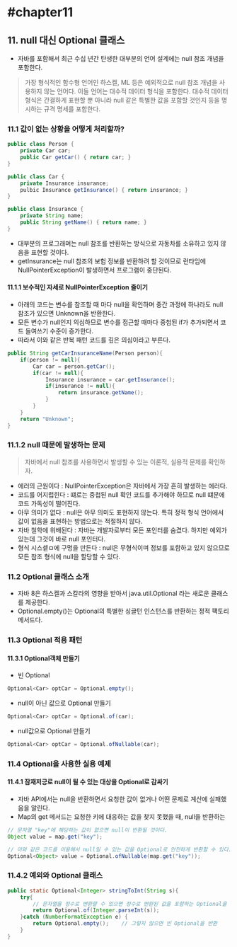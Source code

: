 # #chapter11

## 11. null 대신 Optional 클래스
- 자바를 포함해서 최근 수십 년간 탄생한 대부분의 언어 설계에는  null 참조 개념을 포함한다.
> 가장 형식적인 함수형 언어인 하스켈, ML 등은 예외적으로 null 참조 개념을 사용하지 않는 언어다.
   이들 언어는 대수적 데이터 형식을 포함한다. 대수적 데이터 형식은 간결하게 표현할 뿐 아니라 null 같은 
   특별한 값을 포함할 것인지 등을 명시하는 규격 명세를 포함한다.
   
### 11.1 값이 없는 상황을 어떻게 처리할까?

```java
public class Person {
	private Car car;
	public Car getCar() { return car; }
}

public class Car {
	private Insurance insurance;
	pulbic Insurance getInsurance() { return insurance; }
}

public class Insurance {
	private String name;
	public String getName() { return name; }
}
```

- 대부분의 프로그래머는 null 참조를 반환하는 방식으로 자동차를 소유하고 있지 않음을 표현할 것이다.
- getInsurance는 null 참조의 보험 정보를 반환하려 할 것이므로 런타임에 NullPointerException이 발생하면서 프로그램이 중단된다.

#### 11.1.1 보수적인 자세로 NullPointerException 줄이기

- 아래의 코드는 변수를 참조할 때 마다 null을 확인하며 중간 과정에 하나라도 null 참조가 있으면 Unknown을 반환한다.
- 모든 변수가 null인지 의심하므로 변수를 접근할 때마다 중첩된 if가 추가되면서 코드 들여쓰기 수준이 증가한다.
- 따라서 이와 같은 반복 패턴 코드를 깊은 의심이라고 부른다.

```java
public String getCarInsuranceName(Person person){
	if(person != null){
		Car car = person.getCar();
		if(car != null){
			Insurance insurance = car.getInsurance();
			if(insurance != null){
				return insurance.getName();			
			}
		}
	}
	return "Unknown";
}
```

### 11.1.2 null 때문에 발생하는 문제

> 자바에서 null 참조를 사용하면서 발생할 수 있는 이론적, 실용적 문제를 확인하자.
- 에러의 근원이다 : NullPointerException은 자바에서 가장 흔히 발생하는 에러다.
- 코드를 어지럽힌다 : 떄로는 중첩된 null 확인 코드를 추가해야 하므로 null 떄문에 코드 가독성이 떨어진다.
- 아무 의미가 없다 : null은 아무 의미도 표현하지 않는다. 특히 정적 형식 언어에서 값이 없음을 표현하는 방법으로는 적절하지 않다.
- 자바 철학에 위배된다 : 자바는 개발자로부터 모든 포인터를 숨겼다. 하지만 예외가 있는데 그것이 바로 null 포인터다.
- 형식 시스셑ㅁ에 구멍을 만든다 : null은 무형식이며 정보를 포함하고 있지 않으므로 모든 참조 형식에 null을 할당할 수 있다.

### 11.2 Optional 클래스 소개
- 자바 8은 하스켈과 스칼라의 영향을 받아서 java.util.Optional<T> 라는 새로운 클래스를 제공한다.
- Optional.empty()는 Optional의 특별한 싱글턴 인스턴스를 반환하는 정적 팩토리 메서드다.

### 11.3 Optional 적용 패턴
#### 11.3.1 Optional객체 만들기
- 빈 Optional
```java
Optional<Car> optCar = Optional.empty();
```
- null이 아닌 값으로 Optional 만들기
```java
Optional<Car> optCar = Optional.of(car);
```
- null값으로 Optional 만들기
```java
Optional<Car> optCar = Optional.ofNullable(car);
```

### 11.4 Optional을 사용한 실용 예제
#### 11.4.1 잠재저긍로 null이 될 수 있는 대상을 Optional로 감싸기
- 자바 API에서는 null을 반환하면서 요청한 값이 없거나 어떤 문제로 계산에 실패했음을 알린다.
- Map의 get 메서드는 요청한 키에 대응하는 값을 찾지 못했을 때, null을 반환하는
```java
// 문자열 "key"에 해당하는 값이 없으면 null이 반환될 것이다.
Object value = map.get("key");

// 이와 같은 코드를 이용해서 null일 수 있는 값을 Optional로 안전하게 반환할 수 있다.
Optional<Object> value = Optional.ofNullable(map.get("key"));
```

### 11.4.2 예외와 Optional 클래스

```java
public static Optional<Integer> stringToInt(String s){
	try{
		// 문자열을 정수로 변환할 수 있으면 정수로 변환된 값을 포함하는 Optional을 반환
		return Optional.of(Integer.parseInt(s));	
	}catch (NumberFormatException e) {
		return Optional.empty();	// 그렇지 않으면 빈 Optional을 반환
	}
}
```
